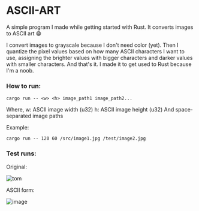 # ASCII-ART

A simple program I made while getting started with Rust. 
It converts images to ASCII art 😁

I convert images to grayscale because I don't need color (yet). Then I quantize the pixel values based on how many ASCII characters I want to use, assigning the brighter values with bigger characters and darker values with smaller characters. And that's it. I made it to get used to Rust because I'm a noob.

### How to run:

`cargo run -- <w> <h> image_path1 image_path2...`

Where,
w: ASCII image width (u32)
h: ASCII image height (u32)
And space-separated image paths

Example:

```
cargo run -- 120 60 /src/image1.jpg /test/image2.jpg
```

### Test runs:

Original:

![tom](https://github.com/user-attachments/assets/a7290e36-948b-40e5-a18b-9d5096743d7a)

ASCII form:

![image](https://github.com/user-attachments/assets/9b661656-d003-49e7-9c41-7d3c191d9e29)




